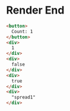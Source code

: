 # Render End
```html
<button>
  Count: 1
</button>
<div>
  1
</div>
<div>
  false
</div>
<div>
  true
</div>
<div>
  "spread1"
</div>
```
